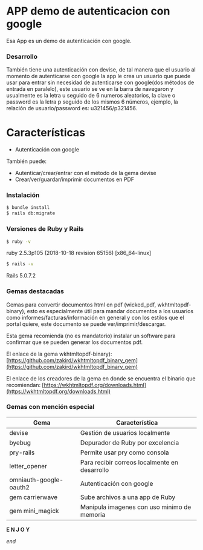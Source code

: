 # APP demo de autenticacion con google

Esa App es un demo de autenticación con google.

### Desarrollo

También tiene una autenticación con devise, de tal manera que el usuario al momento de autenticarse con google la app le crea un usuario que puede usar para entrar sin necesidad de autenticarse con google(dos métodos de entrada en paralelo), este usuario se ve en la barra de navegaron y usualmente es la letra u seguido de 6 numeros aleatorios, la clave o password es la letra p seguido de los mismos 6 números, ejemplo, la relación de usuario/password es: u321456/p321456.

# Características

  - Autenticación con google 

También puede:
  - Autenticar/crear/entrar con el método de la gema devise
  - Crear/ver/guardar/imprimir documentos en PDF

### Instalación

```sh
$ bundle install
$ rails db:migrate
```

### Versiones de Ruby y Rails

```sh
$ ruby -v
```
ruby 2.5.3p105 (2018-10-18 revision 65156) [x86_64-linux]
```sh
$ rails -v
```
Rails 5.0.7.2

### Gemas destacadas

Gemas para convertir documentos html en pdf (wicked_pdf, wkhtmltopdf-binary), esto es especialmente útil para mandar documentos a los usuarios como informes/facturas/información en general y con los estilos que el portal quiere, este documento se puede ver/imprimir/descargar.

Esta gema recomienda (no es mandatorio) instalar un software para confirmar que se pueden generar los documentos pdf.

El enlace de la gema wkhtmltopdf-binary):
[https://github.com/zakird/wkhtmltopdf_binary_gem](https://github.com/zakird/wkhtmltopdf_binary_gem)

El enlace de los creadores de la gema en donde se encuentra el binario que recomiendan:
[https://wkhtmltopdf.org/downloads.html](https://wkhtmltopdf.org/downloads.html)


### Gemas con mención especial

| Gema | Característica |
| ------ | ------ |
| devise | Gestión de usuarios localmente |
| byebug | Depurador de Ruby por excelencia |
| pry-rails | Permite usar pry como consola |
| letter_opener | Para recibir correos localmente en desarrollo |
| omniauth-google-oauth2 | Autenticación con google |
| gem carrierwave | Sube archivos a una app de Ruby |
| gem mini_magick | Manipula imagenes con uso minimo de memoria |


**E N J O Y**

*end*